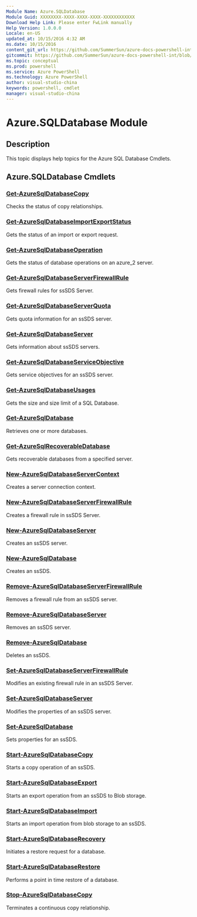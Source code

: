 ```yaml
---
Module Name: Azure.SQLDatabase
Module Guid: XXXXXXXX-XXXX-XXXX-XXXX-XXXXXXXXXXXX
Download Help Link: Please enter FwLink manually
Help Version: 1.0.0.0
Locale: en-US
updated_at: 10/15/2016 4:32 AM
ms.date: 10/15/2016
content_git_url: https://github.com/SummerSun/azure-docs-powershell-int/blob/master/azureps-cmdlets-docs/ServiceManagement/Azure.SQLDatabase/v1.0/CmdletMDs/Azure.SQLDatabase.md
gitcommit: https://github.com/SummerSun/azure-docs-powershell-int/blob/1bfd8e268acfc1799ad3f17c5a982578f54443cf/azureps-cmdlets-docs/ServiceManagement/Azure.SQLDatabase/v1.0/CmdletMDs/Azure.SQLDatabase.md
ms.topic: conceptual
ms.prod: powershell
ms.service: Azure PowerShell
ms.technology: Azure PowerShell
author: visual-studio-china
keywords: powershell, cmdlet
manager: visual-studio-china
---
```


# Azure.SQLDatabase Module
## Description
This topic displays help topics for the Azure SQL Database Cmdlets. 

## Azure.SQLDatabase Cmdlets
### [Get-AzureSqlDatabaseCopy](Get-AzureSqlDatabaseCopy.md)
Checks the status of copy relationships.


### [Get-AzureSqlDatabaseImportExportStatus](Get-AzureSqlDatabaseImportExportStatus.md)
Gets the status of an import or export request.


### [Get-AzureSqlDatabaseOperation](Get-AzureSqlDatabaseOperation.md)
Gets the status of database operations on an azure_2 server.


### [Get-AzureSqlDatabaseServerFirewallRule](Get-AzureSqlDatabaseServerFirewallRule.md)
Gets firewall rules for ssSDS Server.


### [Get-AzureSqlDatabaseServerQuota](Get-AzureSqlDatabaseServerQuota.md)
Gets quota information for an ssSDS server.


### [Get-AzureSqlDatabaseServer](Get-AzureSqlDatabaseServer.md)
Gets information about ssSDS servers.


### [Get-AzureSqlDatabaseServiceObjective](Get-AzureSqlDatabaseServiceObjective.md)
Gets service objectives for an ssSDS server.


### [Get-AzureSqlDatabaseUsages](Get-AzureSqlDatabaseUsages.md)
Gets the size and size limit of a SQL Database.


### [Get-AzureSqlDatabase](Get-AzureSqlDatabase.md)
Retrieves one or more databases.


### [Get-AzureSqlRecoverableDatabase](Get-AzureSqlRecoverableDatabase.md)
Gets recoverable databases from a specified server.


### [New-AzureSqlDatabaseServerContext](New-AzureSqlDatabaseServerContext.md)
Creates a server connection context.


### [New-AzureSqlDatabaseServerFirewallRule](New-AzureSqlDatabaseServerFirewallRule.md)
Creates a firewall rule in ssSDS Server.


### [New-AzureSqlDatabaseServer](New-AzureSqlDatabaseServer.md)
Creates an ssSDS server.


### [New-AzureSqlDatabase](New-AzureSqlDatabase.md)
Creates an ssSDS.


### [Remove-AzureSqlDatabaseServerFirewallRule](Remove-AzureSqlDatabaseServerFirewallRule.md)
Removes a firewall rule from an ssSDS server.


### [Remove-AzureSqlDatabaseServer](Remove-AzureSqlDatabaseServer.md)
Removes an ssSDS server.


### [Remove-AzureSqlDatabase](Remove-AzureSqlDatabase.md)
Deletes an ssSDS.


### [Set-AzureSqlDatabaseServerFirewallRule](Set-AzureSqlDatabaseServerFirewallRule.md)
Modifies an existing firewall rule in an ssSDS Server.


### [Set-AzureSqlDatabaseServer](Set-AzureSqlDatabaseServer.md)
Modifies the properties of an ssSDS server.


### [Set-AzureSqlDatabase](Set-AzureSqlDatabase.md)
Sets properties for an ssSDS.


### [Start-AzureSqlDatabaseCopy](Start-AzureSqlDatabaseCopy.md)
Starts a copy operation of an ssSDS.


### [Start-AzureSqlDatabaseExport](Start-AzureSqlDatabaseExport.md)
Starts an export operation from an ssSDS to Blob storage.


### [Start-AzureSqlDatabaseImport](Start-AzureSqlDatabaseImport.md)
Starts an import operation from blob storage to an ssSDS.


### [Start-AzureSqlDatabaseRecovery](Start-AzureSqlDatabaseRecovery.md)
Initiates a restore request for a database.


### [Start-AzureSqlDatabaseRestore](Start-AzureSqlDatabaseRestore.md)
Performs a point in time restore of a database.


### [Stop-AzureSqlDatabaseCopy](Stop-AzureSqlDatabaseCopy.md)
Terminates a continuous copy relationship.




